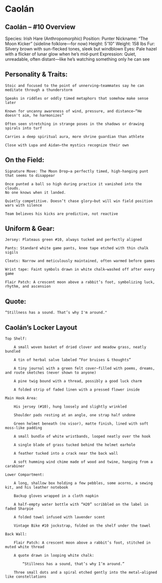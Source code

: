 # Caolán

## Caolán – #10 Overview

Species: Irish Hare (Anthropomorphic)
Position: Punter
Nickname: “The Moon Kicker” (sideline folklore—for now)
Height: 5'10"
Weight: 158 lbs
Fur: Silvery brown with sun-flecked tones, sleek but windblown
Eyes: Pale hazel with a flicker of lunar glow when he’s mid-punt
Expression: Quiet, unreadable, often distant—like he’s watching something only he can see
## Personality & Traits:

    Stoic and focused to the point of unnerving—teammates say he can meditate through a thunderstorm

    Speaks in riddles or oddly timed metaphors that somehow make sense later

    Known for uncanny awareness of wind, pressure, and distance—“He doesn't aim, he harmonizes”

    Often seen stretching in strange poses in the shadows or drawing spirals into turf

    Carries a deep spiritual aura, more shrine guardian than athlete

    Close with Lupa and Aidan—the mystics recognize their own

## On the Field:

    Signature Move: The Moon Drop—a perfectly timed, high-hanging punt that seems to disappear

    Once punted a ball so high during practice it vanished into the clouds.
    No one knows when it landed.

    Quietly competitive. Doesn’t chase glory—but will win field position wars with silence

    Team believes his kicks are predictive, not reactive

## Uniform & Gear:

    Jersey: Plateaus green #10, always tucked and perfectly aligned

    Pants: Standard white game pants, knee tape etched with thin chalk sigils

    Cleats: Narrow and meticulously maintained, often warmed before games

    Wrist tape: Faint symbols drawn in white chalk—washed off after every game

    Flair Patch: A crescent moon above a rabbit’s foot, symbolizing luck, rhythm, and ascension

## Quote:

    “Stillness has a sound. That’s why I'm around."

## Caolán’s Locker Layout

    Top Shelf:

        A small woven basket of dried clover and meadow grass, neatly bundled

        A tin of herbal salve labeled “For bruises & thoughts”

        A tiny journal with a green felt cover—filled with poems, dreams, and route sketches (never shown to anyone)

        A pine twig bound with a thread, possibly a good luck charm

        A folded strip of faded linen with a pressed flower inside

    Main Hook Area:

        His jersey (#10), hung loosely and slightly wrinkled

        Shoulder pads resting at an angle, one strap half undone

        Green helmet beneath (no visor), matte finish, lined with soft moss-like padding

        A small bundle of white wristbands, looped neatly over the hook

        A single blade of grass tucked behind the helmet earhole

        A feather tucked into a crack near the back wall

        A soft humming wind chime made of wood and twine, hanging from a carabiner

    Lower Compartment:

        A long, shallow box holding a few pebbles, some acorns, a sewing kit, and his leather notebook

        Backup gloves wrapped in a cloth napkin

        A half-empty water bottle with “H20” scribbled on the label in faded Sharpie

        A folded towel infused with lavender scent

        Vintage Bike #10 jockstrap, folded on the shelf under the towel

    Back Wall:

        Flair Patch: A crescent moon above a rabbit’s foot, stitched in muted white thread

        A quote drawn in looping white chalk:

            “Stillness has a sound, that’s why I’m around.”

        Three small dots and a spiral etched gently into the metal—aligned like constellations
